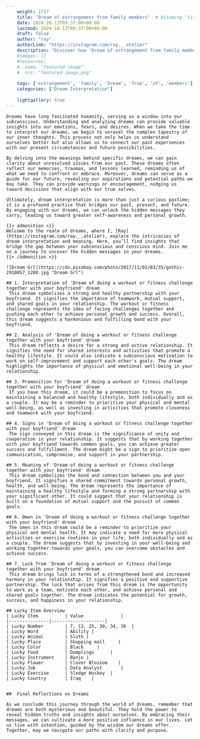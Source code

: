 ```yaml
---
    weight: 1727
    title: "Dream of estrangement from family members"  # Assuming 'title' column exists
    date: 2024-10-13T09:37:00+08:00
    lastmod: 2024-10-13T09:37:00+08:00
    draft: false
    author: "ray"
    authorLink: "https://instagram.com/ray._.atelier"
    description: "Discover how 'Dream of estrangement from family members' can interpret your future and uncover its significant meanings in your life."
    #images: []
    #resources:
    #- name: "featured-image"
    #  src: "featured-image.png"
    
    tags: ['estrangement', 'family', 'Dream', 'from', 'of', 'members']
    categories: ["Dream Interpretation"]
    
    lightgallery: true
---
```

    
    Dreams have long fascinated humanity, serving as a window into our subconscious. Understanding and analyzing dreams can provide valuable insights into our emotions, fears, and desires. When we take the time to interpret our dreams, we begin to unravel the complex tapestry of our inner thoughts. This process not only helps us understand ourselves better but also allows us to connect our past experiences with our present circumstances and future possibilities.
    
    By delving into the meanings behind specific dreams, we can gain clarity about unresolved issues from our past. These dreams often reflect our memories, traumas, and lessons learned, reminding us of what we need to confront or embrace. Moreover, dreams can serve as a guide for our future, revealing our aspirations and potential paths we may take. They can provide warnings or encouragement, nudging us toward decisions that align with our true selves.
    
    Ultimately, dream interpretation is more than just a curious pastime; it is a profound practice that bridges our past, present, and future. By engaging with our dreams, we can unlock the hidden messages they carry, leading us toward greater self-awareness and personal growth.
    
    {{< admonition >}}
    Welcome to the realm of dreams, where I, [Ray](https://instagram.com/ray._.atelier), explore the intricacies of dream interpretation and meaning. Here, you’ll find insights that bridge the gap between your subconscious and conscious mind. Join me on a journey to uncover the hidden messages in your dreams.
    {{< /admonition >}}
    
    ![Dream Grl](https://cdn.pixabay.com/photo/2017/11/02/03/35/gothic-2910057_1280.jpg "Dream Grl")
    
    ## 1. Interpretation of 'Dream of doing a workout or fitness challenge together with your boyfriend' dream
     This dream symbolizes a strong and healthy partnership with your boyfriend. It signifies the importance of teamwork, mutual support, and shared goals in your relationship. The workout or fitness challenge represents the idea of facing challenges together and pushing each other to achieve personal growth and success. Overall, this dream suggests a harmonious and fulfilling bond with your boyfriend.
    
    ## 2. Analysis of 'Dream of doing a workout or fitness challenge together with your boyfriend' dream
     This dream reflects a desire for a strong and active relationship. It signifies the need for shared interests and activities that promote a healthy lifestyle. It could also indicate a subconscious motivation to work on self-improvement and support each other's goals. The dream highlights the importance of physical and emotional well-being in your relationship.
    
    ## 3. Premonition for 'Dream of doing a workout or fitness challenge together with your boyfriend' dream
     If you have this dream, it could be a premonition to focus on maintaining a balanced and healthy lifestyle, both individually and as a couple. It may be a reminder to prioritize your physical and mental well-being, as well as investing in activities that promote closeness and teamwork with your boyfriend.
    
    ## 4. Signs in 'Dream of doing a workout or fitness challenge together with your boyfriend' dream
     The sign conveyed in this dream is the significance of unity and cooperation in your relationship. It suggests that by working together with your boyfriend towards common goals, you can achieve greater success and fulfillment. The dream might be a sign to prioritize open communication, compromise, and support in your partnership.
    
    ## 5. Meaning of 'Dream of doing a workout or fitness challenge together with your boyfriend' dream
     This dream symbolizes the bond and connection between you and your boyfriend. It signifies a shared commitment towards personal growth, health, and well-being. The dream represents the importance of maintaining a healthy lifestyle and forming a strong partnership with your significant other. It could suggest that your relationship is built on a foundation of mutual support and the pursuit of common goals.
    
    ## 6. Omen in 'Dream of doing a workout or fitness challenge together with your boyfriend' dream
     The omen in this dream could be a reminder to prioritize your physical and mental health. It may indicate a need for more physical activities or exercise routines in your life, both individually and as a couple. The dream suggests that by investing in your well-being and working together towards your goals, you can overcome obstacles and achieve success.
    
    ## 7. Luck from 'Dream of doing a workout or fitness challenge together with your boyfriend' dream
     This dream brings luck in terms of a strengthened bond and increased harmony in your relationship. It signifies a positive and supportive partnership. The luck that arises from this dream is the opportunity to work as a team, motivate each other, and achieve personal and shared goals together. The dream indicates the potential for growth, success, and happiness in your relationship.
    
    ## Lucky Item Overview
    | Lucky Item          | Value              |
    |---------------|--------------------|
    | Lucky Number        | 7, 13, 25, 30, 34, 36  |
    | Lucky Word          | Ability |
    | Lucky Animal        | Sloth |
    | Lucky Place         | Shopping mall     |
    | Lucky Color         | Black     |
    | Lucky Food          | Dumplings      |
    | Lucky Instrument    | Banjo |
    | Lucky Flower        | Clover Blossom    |
    | Lucky Job           | Data Analyst       |
    | Lucky Exercise      | Sledge Hockey  |
    | Lucky Country       | Iraq    |
    
    
    ##  Final Reflections on Dreams
    
    As we conclude this journey through the world of dreams, remember that dreams are both mysterious and beautiful. They hold the power to reveal hidden truths and insights about ourselves. By embracing their messages, we can cultivate a more positive influence in our lives. Let us live with intention, guided by the wisdom our dreams offer. Together, may we navigate our paths with clarity and purpose.
    